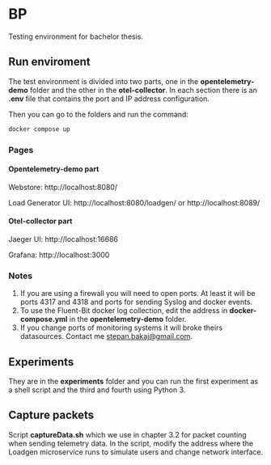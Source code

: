 # BP

Testing environment for bachelor thesis.

## Run enviroment

The test environment is divided into two parts, one in the **opentelemetry-demo** folder and the other in the **otel-collector**. In each section there is an **.env** file that contains the port and IP address configuration.

Then you can go to the folders and run the command:

```sh
docker compose up
```

### Pages

#### Opentelemetry-demo part

Webstore: http://localhost:8080/

Load Generator UI: http://localhost:8080/loadgen/ or http://localhost:8089/

#### Otel-collector part

Jaeger UI: http://localhost:16686

Grafana: http://localhost:3000




### Notes

1. If you are using a firewall you will need to open ports. At least it will be ports 4317 and 4318 and ports for sending Syslog and docker events.
2. To use the Fluent-Bit docker log collection, edit the address in **docker-compose.yml** in the **opentelemetry-demo** folder.
3. If you change ports of monitoring systems it will broke theirs datasources. Contact me stepan.bakaj@gmail.com.


## Experiments

They are in the **experiments** folder and you can run the first experiment as a shell script and the third and fourth using Python 3.

## Capture packets

Script **captureData.sh** which we use in chapter 3.2 for packet counting when sending telemetry data. In the script, modify the address where the Loadgen microservice runs to simulate users and change network interface.
